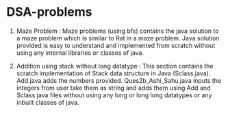 # DSA-problems
1. Maze Problem : 
  Maze problems (using bfs) contains the java solution to a maze problem which is similar to Rat in a maze problem. 
  Java solution provided is easy to understand and implemented from scratch without using any internal libraries or classes of java.
  
2. Addition using stack without long datatype :
   This section contains the scratch implementation of Stack data structure in Java (Sclass.java).
   Add.java adds the numbers provided.
   Ques2b_Ashi_Sahu.java inputs the integers from user take them as string and adds them using Add and Sclass java files without using any long or long long datatypes or any inbuilt classes of java.
